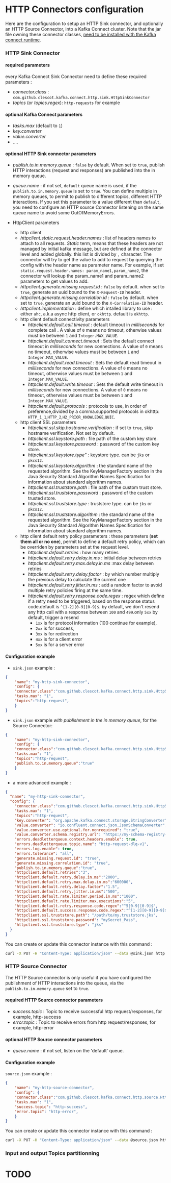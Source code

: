 # HTTP Connectors configuration

Here are the configuration to setup an HTTP Sink connector, and optionally an HTTP Source Connector, into a Kafka Connect
cluster. Note that the jar file owning these connector classes,
[need to be installed with the Kafka connect runtime](https://docs.confluent.io/kafka-connectors/self-managed/install.html#install-connector-manually).

### HTTP Sink Connector

#### required parameters

every Kafka Connect Sink Connector need to define these required parameters :

- *connector.class* : `com.github.clescot.kafka.connect.http.sink.HttpSinkConnector`
- *topics* (or *topics.regex*): `http-requests` for example

#### optional Kafka Connect parameters

- *tasks.max*  (default to `1`)
- *key.converter*
- *value.converter*
- ....

#### optional HTTP Sink connector parameters

- *publish.to.in.memory.queue* : `false` by default. When set to `true`, publish HTTP interactions (request and responses)
  are published into the in memory queue.
- *queue.name* : if not set, `default` queue name is used, if the `publish.to.in.memory.queue` is set to `true`.
  You can define multiple in memory queues, to permit to publish to different topics, different HTTP interactions. If
  you set this parameter to a value different than `default`, you need to configure an HTTP source Connector listening
  on the same queue name to avoid some OutOfMemoryErrors.



- HttpClient parameters
  - http client 
  - *httpclient.static.request.header.names* : list of headers names to attach to all requests. *Static* term, means that these headers
      are not managed by initial kafka message, but are defined at the connector level and added globally. this list is divided by
      `,` character. The connector will try to get the value to add to request by querying the config with the header name as parameter name.
      For example, if set `static.request.header.names: param_name1,param_name2`, the connector will lookup the param_name1
      and param_name2 parameters to get values to add. 
  - *httpclient.generate.missing.request.id* : `false` by default. when set to `true`, generate an uuid bound to the `X-Request-ID` header.
  - *httpclient.generate.missing.correlation.id* : `false` by default. when set to `true`, generate an uuid bound to the `X-Correlation-ID` header.
  - *httpclient.implementation* : define which intalled library to use : either `ahc`, a.k.a async http client, or `okhttp`. default is `okhttp`.
  - http client default connectivity parameters
    - *httpclient.default.call.timeout* : default timeout in _milliseconds_ for complete call . A value of `0` means no timeout, otherwise values must be between `1` and `Integer.MAX_VALUE`.
    - *httpclient.default.connect.timeout* : Sets the default connect timeout in _milliseconds_ for new connections. A value of `0` means no timeout, otherwise values must be between `1` and `Integer.MAX_VALUE`.
    - *httpclient.default.read.timeout* : Sets the default read timeout in _milliseconds_ for new connections. A value of `0` means no timeout, otherwise values must be between `1` and `Integer.MAX_VALUE`.
    - *httpclient.default.write.timeout* : Sets the default write timeout in _milliseconds_ for new connections. A value of `0` means no timeout, otherwise values must be between `1` and `Integer.MAX_VALUE`.
    - *httpclient.default.protocols* : protocols to use, in order of preference,divided by a comma.supported protocols in okhttp: `HTTP_1_1`,`HTTP_2`,`H2_PRIOR_KNOWLEDGE`,`QUIC`.
  - http client SSL parameters
    - *httpclient.ssl.skip.hostname.verification* : if set to `true`, skip hostname verification. Not set by default.
    - *httpclient.ssl.keystore.path* : file path of the custom key store.
    - *httpclient.ssl.keystore.password* : password of the custom key store.
    - *httpclient.ssl.keystore.type"* : keystore type. can be `jks` or `pkcs12`.
    - *httpclient.ssl.keystore.algorithm* : the standard name of the requested algorithm. See the KeyManagerFactory section in the Java Security Standard Algorithm Names Specification for information about standard algorithm names.
    - *httpclient.ssl.truststore.path* : file path of the custom trust store.
    - *httpclient.ssl.truststore.password* : password of the custom trusted store.
    - *httpclient.ssl.truststore.type* : truststore type. can be `jks` or `pkcs12`.
    - *httpclient.ssl.truststore.algorithm* : the standard name of the requested algorithm. See the KeyManagerFactory section in the Java Security Standard Algorithm Names Specification for information about standard algorithm names.
  - http client default retry policy parameters : these parameters (**set them all or no one**), permit to define a default retry policy, which can be overriden by parameters set at the request level.
    - *httpclient.default.retries* : how many retries
    - *httpclient.default.retry.delay.in.ms* : initial delay between retries
    - *httpclient.default.retry.max.delay.in.ms* :max delay between retries
    - *httpclient.default.retry.delay.factor* : by which number multiply the previous delay to calculate the current one
    - *httpclient.default.retry.jitter.in.ms* : add a random factor to avoid multiple retry policies firing at the same time.
    - *httpclient.default.retry.response.code.regex* : regex which define if a retry need to be triggered, based on the response status code.default is `^[1-2][0-9][0-9]$`.
      by default, we don't resend any http call with a response between `100` and `499`.only `5xx` by default, trigger a resend
      - `1xx` is for protocol information (100 continue for example),
      - `2xx` is for success,
      - `3xx` is for redirection 
      - `4xx` is for a client error
      - `5xx` is for a server error
    
#### Configuration example

- `sink.json` example :
```json 
{
    "name": "my-http-sink-connector",
    "config": {
    "connector.class":"com.github.clescot.kafka.connect.http.sink.HttpSinkConnector",
    "tasks.max": "1",
    "topics":"http-request",
    }
}
```
- `sink.json` example _with publishment in the in memory queue_, for the Source Connector:
```json 
{
    "name": "my-http-sink-connector",
    "config": {
    "connector.class":"com.github.clescot.kafka.connect.http.sink.HttpSinkConnector",
    "tasks.max": "1",
    "topics":"http-request",
    "publish.to.in.memory.queue":"true"
    }
}
```

- a more advanced example :

```json 
{
  "name": "my-http-sink-connector",
  "config": {
    "connector.class":"com.github.clescot.kafka.connect.http.sink.HttpSinkConnector",
    "tasks.max": "1",
    "topics":"http-request",
    "key.converter": "org.apache.kafka.connect.storage.StringConverter",
    "value.converter": "io.confluent.connect.json.JsonSchemaConverter",
    "value.converter.use.optional.for.nonrequired": "true",
    "value.converter.schema.registry.url": "https://my-schema-registry-url:8081",
    "errors.deadletterqueue.context.headers.enable": true,
    "errors.deadletterqueue.topic.name": "http-request-dlq-v1",
    "errors.log.enable": true,
    "errors.tolerance": "all",
    "generate.missing.request.id": "true",
    "generate.missing.correlation.id": "true",
    "publish.to.in.memory.queue":"true",
    "httpclient.default.retries":"3",
    "httpclient.default.retry.delay.in.ms":"2000",
    "httpclient.default.retry.max.delay.in.ms":"600000",
    "httpclient.default.retry.delay.factor":"1.5",
    "httpclient.default.retry.jitter.in.ms":"500",
    "httpclient.default.rate.limiter.period.in.ms":"1000",
    "httpclient.default.rate.limiter.max.executions":"5",
    "httpclient.default.retry.response.code.regex":"^5[0-9][0-9]$",
    "httpclient.default.success.response.code.regex":"^[1-2][0-9][0-9]$",
    "httpclient.ssl.truststore.path": "/path/to/my.truststore.jks",
    "httpclient.ssl.truststore.password": "mySecret_Pass",
    "httpclient.ssl.truststore.type": "jks"
  }
}
```

You can create or update this connector instance with this command :

```bash
curl -X PUT -H "Content-Type: application/json" --data @sink.json http://my-kafka-connect-cluster:8083/connectors/my-http-sink-connector/config
```
### HTTP Source Connector

The HTTP Source connector is only useful if you have configured the publishment of HTTP interactions into the queue,
via the `publish.to.in.memory.queue` set to `true`.

#### required HTTP Source connector parameters

- *success.topic* : Topic to receive successful http request/responses, for example, http-success
- *error.topic* : Topic to receive errors from http request/responses, for example, http-error

#### optional HTTP Source connector parameters

- *queue.name* : if not set, listen on the 'default' queue.

#### Configuration example


`source.json` example :
```json 
{
    "name": "my-http-source-connector",
    "config": {
    "connector.class":"com.github.clescot.kafka.connect.http.source.HttpSourceConnector",
    "tasks.max": "1",
    "success.topic": "http-success",
    "error.topic": "http-error",
    }
}
```

You can create or update this connector instance with this command :

```bash
curl -X PUT -H "Content-Type: application/json" --data @source.json http://my-kafka-connect-cluster:8083/connectors/my-http-source-connector/config
```

### Input and output Topics partitionning

# TODO 
